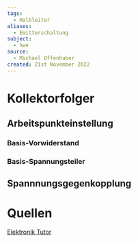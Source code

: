 ```yaml
---
tags:
  - Halbleiter
aliases:
  - Emitterschaltung
subject:
  - hwe
source:
  - Michael Offenhuber
created: 21st November 2022
---
```


# Kollektorfolger

## Arbeitspunkteinstellung

### Basis-Vorwiderstand

### Basis-Spannungsteiler

## Spannnungsgegenkopplung

# Quellen

[Elektronik Tutor](https://www.elektronik-kompendium.de/sites/slt/0204302.htm)